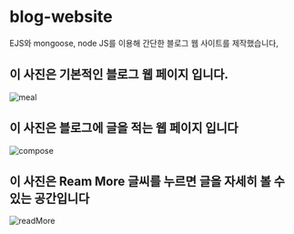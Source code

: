 # blog-website

EJS와 mongoose, node JS를 이용해 간단한 블로그 웹 사이트를 제작했습니다,

## 이 사진은 기본적인 블로그 웹 페이지 입니다.
![meal](https://user-images.githubusercontent.com/55783877/102850118-023a7e80-445c-11eb-8633-177ba3a0c977.png)

## 이 사진은 블로그에 글을 적는 웹 페이지 입니다
![compose](https://user-images.githubusercontent.com/55783877/102850156-15e5e500-445c-11eb-81bf-854e7ca842a3.png)

## 이 사진은 Ream More 글씨를 누르면 글을 자세히 볼 수 있는 공간입니다
![readMore](https://user-images.githubusercontent.com/55783877/102850170-1ed6b680-445c-11eb-9f84-2f0d189af167.png)
